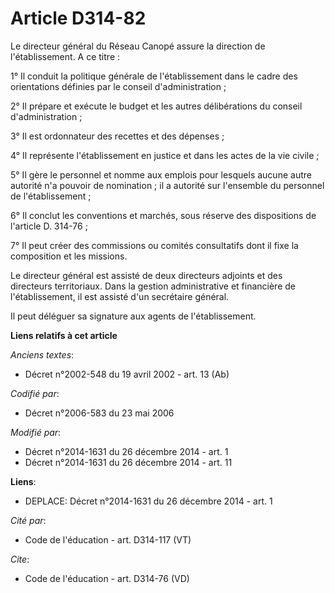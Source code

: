 # Article D314-82

Le directeur général du Réseau Canopé assure la direction de l'établissement. A ce titre : 

1° Il conduit la politique générale de l'établissement dans le cadre des orientations définies par le conseil
d'administration ; 

2° Il prépare et exécute le budget et les autres délibérations du conseil d'administration ; 

3° Il est ordonnateur des recettes et des dépenses ; 

4° Il représente l'établissement en justice et dans les actes de la vie civile ; 

5° Il gère le personnel et nomme aux emplois pour lesquels aucune autre autorité n'a pouvoir de nomination ; il a autorité
sur l'ensemble du personnel de l'établissement ; 

6° Il conclut les conventions et marchés, sous réserve des dispositions de l'article D. 314-76 ; 

7° Il peut créer des commissions ou comités consultatifs dont il fixe la composition et les missions. 

Le directeur général est assisté de deux directeurs adjoints et des directeurs territoriaux. Dans la gestion administrative
et financière de l'établissement, il est assisté d'un secrétaire général. 

Il peut déléguer sa signature aux agents de l'établissement.

**Liens relatifs à cet article**

_Anciens textes_:

  - Décret n°2002-548 du 19 avril 2002 - art. 13 (Ab)

_Codifié par_:

  - Décret n°2006-583 du 23 mai 2006

_Modifié par_:

  - Décret n°2014-1631 du 26 décembre 2014 - art. 1
  - Décret n°2014-1631 du 26 décembre 2014 - art. 11

**Liens**:

  - DEPLACE: Décret n°2014-1631 du 26 décembre 2014 - art. 1

_Cité par_:

  - Code de l'éducation - art. D314-117 (VT)

_Cite_:

  - Code de l'éducation - art. D314-76 (VD)
